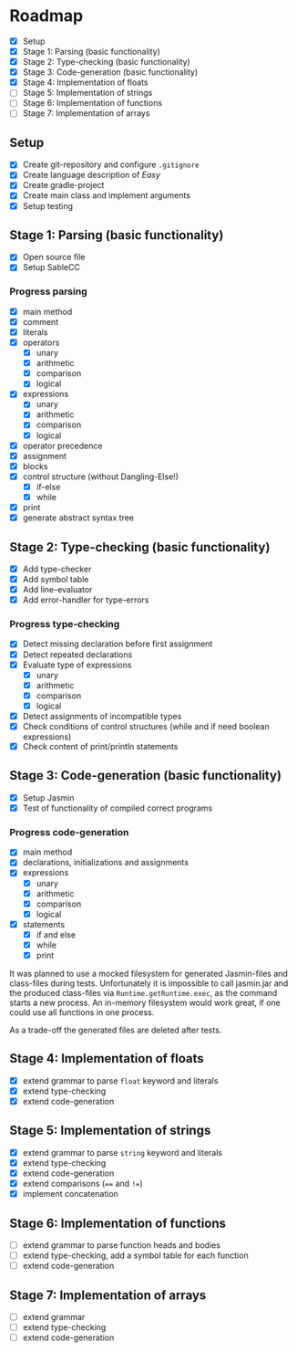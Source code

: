 # Roadmap
- [x] Setup
- [x] Stage 1: Parsing (basic functionality)
- [x] Stage 2: Type-checking (basic functionality)
- [x] Stage 3: Code-generation (basic functionality)
- [x] Stage 4: Implementation of floats
- [ ] Stage 5: Implementation of strings
- [ ] Stage 6: Implementation of functions
- [ ] Stage 7: Implementation of arrays

## Setup
- [x] Create git-repository and configure `.gitignore`
- [x] Create language description of _Easy_
- [x] Create gradle-project
- [x] Create main class and implement arguments
- [x] Setup testing

## Stage 1: Parsing (basic functionality)
- [x] Open source file
- [x] Setup SableCC
### Progress parsing
- [x] main method
- [x] comment
- [x] literals
- [x] operators
  - [x] unary
  - [x] arithmetic
  - [x] comparison
  - [x] logical
- [x] expressions
  - [x] unary
  - [x] arithmetic
  - [x] comparison
  - [x] logical
- [x] operator precedence
- [x] assignment
- [x] blocks
- [x] control structure (without Dangling-Else!)
  - [x] if-else
  - [x] while
- [x] print
- [x] generate abstract syntax tree

## Stage 2: Type-checking (basic functionality)
- [x] Add type-checker
- [x] Add symbol table
- [x] Add line-evaluator
- [x] Add error-handler for type-errors
### Progress type-checking
- [x] Detect missing declaration before first assignment
- [x] Detect repeated declarations
- [x] Evaluate type of expressions
  - [x] unary
  - [x] arithmetic
  - [x] comparison
  - [x] logical
- [x] Detect assignments of incompatible types
- [x] Check conditions of control structures (while and if need boolean expressions)
- [x] Check content of print/println statements

## Stage 3: Code-generation (basic functionality)
- [x] Setup Jasmin
- [x] Test of functionality of compiled correct programs
### Progress code-generation
- [x] main method
- [x] declarations, initializations and assignments
- [x] expressions
  - [x] unary
  - [x] arithmetic
  - [x] comparison
  - [x] logical
- [x] statements
  - [x] if and else
  - [x] while
  - [x] print
  
It was planned to use a mocked filesystem for generated Jasmin-files and class-files during tests.
Unfortunately it is impossible to call jasmin.jar and the produced class-files via `Runtime.getRuntime.exec`, as the command starts a new process.
An in-memory filesystem would work great, if one could use all functions in one process.

As a trade-off the generated files are deleted after tests.  
    
## Stage 4: Implementation of floats
- [x] extend grammar to parse `float` keyword and literals
- [x] extend type-checking
- [x] extend code-generation

## Stage 5: Implementation of strings
- [x] extend grammar to parse `string` keyword and literals
- [x] extend type-checking
- [x] extend code-generation
- [x] extend comparisons (`==` and `!=`)
- [x] implement concatenation

## Stage 6: Implementation of functions
- [ ] extend grammar to parse function heads and bodies
- [ ] extend type-checking, add a symbol table for each function
- [ ] extend code-generation

## Stage 7: Implementation of arrays
- [ ] extend grammar
- [ ] extend type-checking
- [ ] extend code-generation
